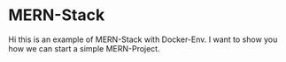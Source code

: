 # MERN-Stack

Hi this is an example of MERN-Stack with Docker-Env. I want to show you how we can start a simple MERN-Project.